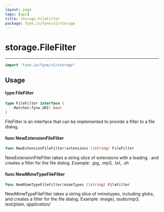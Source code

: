 ```yaml
---
layout: page
tags: [api]
title: storage.FileFilter
package: fyne.io/fyne/v2/storage
---
```


# storage.FileFilter
---
```go
import "fyne.io/fyne/v2/storage"
```

## Usage

#### type FileFilter

```go
type FileFilter interface {
	Matches(fyne.URI) bool
}
```

FileFilter is an interface that can be implemented to provide a filter to a file dialog.

#### func  NewExtensionFileFilter

```go
func NewExtensionFileFilter(extensions []string) FileFilter
```
NewExtensionFileFilter takes a string slice of extensions with a leading . and creates a filter for the file dialog. Example: .jpg, .mp3, .txt, .sh

#### func  NewMimeTypeFileFilter

```go
func NewMimeTypeFileFilter(mimeTypes []string) FileFilter
```
NewMimeTypeFileFilter takes a string slice of mimetypes, including globs, and creates a filter for the file dialog. Example: image/*, audio/mp3, text/plain, application/*
